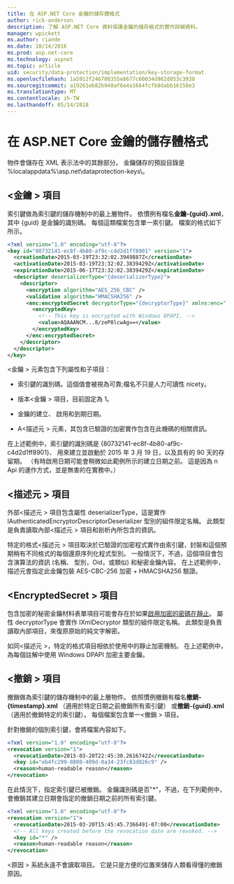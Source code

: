 ```yaml
---
title: 在 ASP.NET Core 金鑰的儲存體格式
author: rick-anderson
description: 了解 ASP.NET Core 資料保護金鑰的儲存格式的實作詳細資料。
manager: wpickett
ms.author: riande
ms.date: 10/14/2016
ms.prod: asp.net-core
ms.technology: aspnet
ms.topic: article
uid: security/data-protection/implementation/key-storage-format
ms.openlocfilehash: 1a5912f246708355e6677c60034d982d053c3938
ms.sourcegitcommit: a19261eb82b948af6e4a1664fcfb8dabb16150e3
ms.translationtype: MT
ms.contentlocale: zh-TW
ms.lasthandoff: 05/14/2018
---
```

# <a name="key-storage-format-in-aspnet-core"></a>在 ASP.NET Core 金鑰的儲存體格式

<a name="data-protection-implementation-key-storage-format"></a>

物件會儲存在 XML 表示法中的其餘部分。 金鑰儲存的預設目錄是 %localappdata%\asp.net\dataprotection-keys\。

## <a name="the-key-element"></a>\<金鑰 > 項目

索引鍵做為索引鍵的儲存機制中的最上層物件。 依慣例有檔名**金鑰-{guid}.xml**，其中 {guid} 是金鑰的識別碼。 每個這類檔案包含單一索引鍵。 檔案的格式如下所示。

```xml
<?xml version="1.0" encoding="utf-8"?>
<key id="80732141-ec8f-4b80-af9c-c4d2d1ff8901" version="1">
  <creationDate>2015-03-19T23:32:02.3949887Z</creationDate>
  <activationDate>2015-03-19T23:32:02.3839429Z</activationDate>
  <expirationDate>2015-06-17T23:32:02.3839429Z</expirationDate>
  <descriptor deserializerType="{deserializerType}">
    <descriptor>
      <encryption algorithm="AES_256_CBC" />
      <validation algorithm="HMACSHA256" />
      <enc:encryptedSecret decryptorType="{decryptorType}" xmlns:enc="...">
        <encryptedKey>
          <!-- This key is encrypted with Windows DPAPI. -->
          <value>AQAAANCM...8/zeP8lcwAg==</value>
        </encryptedKey>
      </enc:encryptedSecret>
    </descriptor>
  </descriptor>
</key>
```

\<金鑰 > 元素包含下列屬性和子項目：

* 索引鍵的識別碼。這個值會被視為可靠;檔名不只是人力可讀性 nicety。

* 版本\<金鑰 > 項目，目前固定為 1。

* 金鑰的建立、 啟用和到期日期。

* A\<描述元 > 元素，其包含已驗證的加密實作包含在此機碼的相關資訊。

在上述範例中，索引鍵的識別碼是 {80732141-ec8f-4b80-af9c-c4d2d1ff8901}、 用來建立並啟動於 2015 年 3 月 19 日，以及具有的 90 天的存留期。 （有時啟用日期可能會稍微如此範例所示的建立日期之前。 這是因為 n Api 的運作方式，並是無害的在實務中。）

## <a name="the-descriptor-element"></a>\<描述元 > 項目

外部\<描述元 > 項目包含屬性 deserializerType，這是實作 IAuthenticatedEncryptorDescriptorDeserializer 型別的組件限定名稱。 此類型是負責讀取內部\<描述元 > 項目和剖析內所包含的資訊。

特定的格式\<描述元 > 項目取決於已驗證的加密程式實作由索引鍵，封裝和這個預期稍有不同格式的每個還原序列化程式型別。 一般情況下，不過，這個項目會包含演算法的資訊 (名稱、 型別，Oid，或類似) 和秘密金鑰內容。 在上述範例中，描述元會指定此金鑰包裝 AES-CBC-256 加密 + HMACSHA256 驗證。

## <a name="the-encryptedsecret-element"></a>\<EncryptedSecret > 項目

<encryptedSecret>包含加密的秘密金鑰材料表單項目可能會存在於如果[啟用加密的密碼在靜止](xref:security/data-protection/implementation/key-encryption-at-rest#data-protection-implementation-key-encryption-at-rest)。 屬性 decryptorType 會實作 IXmlDecryptor 類型的組件限定名稱。 此類型是負責讀取內部<encryptedKey>項目，來復原原始的純文字解密。

如同\<描述元 >，特定的格式<encryptedSecret>項目相依於使用中的靜止加密機制。 在上述範例中，為每個註解中使用 Windows DPAPI 加密主要金鑰。

## <a name="the-revocation-element"></a>\<撤銷 > 項目

撤銷做為索引鍵的儲存機制中的最上層物件。 依照慣例撤銷有檔名**撤銷-{timestamp}.xml** （適用於特定日期之前撤銷所有索引鍵） 或**撤銷-{guid}.xml** （適用於撤銷特定的索引鍵）。 每個檔案包含單一\<撤銷 > 項目。

針對撤銷的個別索引鍵，會將檔案內容如下。

```xml
<?xml version="1.0" encoding="utf-8"?>
<revocation version="1">
  <revocationDate>2015-03-20T22:45:30.2616742Z</revocationDate>
  <key id="eb4fc299-8808-409d-8a34-23fc83d026c9" />
  <reason>human-readable reason</reason>
</revocation>
```

在此情況下，指定索引鍵已被撤銷。 金鑰識別碼是否"*"，不過，在下列範例中，會撤銷其建立日期會指定的撤銷日期之前的所有索引鍵。

```xml
<?xml version="1.0" encoding="utf-8"?>
<revocation version="1">
  <revocationDate>2015-03-20T15:45:45.7366491-07:00</revocationDate>
  <!-- All keys created before the revocation date are revoked. -->
  <key id="*" />
  <reason>human-readable reason</reason>
</revocation>
```

\<原因 > 系統永遠不會讀取項目。 它是只是方便的位置來儲存人類看得懂的撤銷原因。

